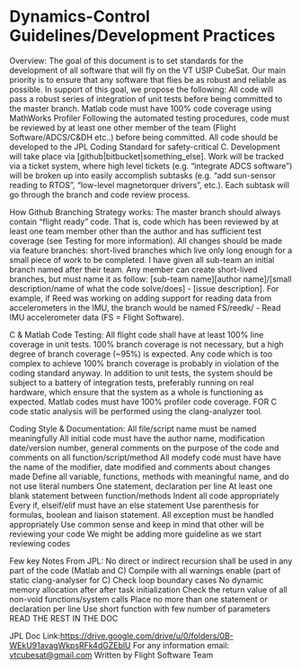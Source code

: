 # Dynamics-Control Guidelines/Development Practices

Overview: 
  The goal of this document is to set standards for the development of all software that will fly on the VT USIP CubeSat. Our main priority is to ensure that any software that flies be as robust and reliable as possible. In support of this goal, we propose the following:
All code will pass a robust series of integration of unit tests before being committed to the master branch.
Matlab code must have 100% code coverage using MathWorks Profiler
Following the automated testing procedures, code must be reviewed by at least one other member of the team (Flight Software/ADCS/C&DH etc..) before being committed.
All code should be developed to the JPL Coding Standard for safety-critical C.
Development will take place via [github|bitbucket|something_else]. Work will be tracked via a ticket system, where high level tickets (e.g. “integrate ADCS software”) will be broken up into easily accomplish subtasks (e.g. “add sun-sensor reading to RTOS”, “low-level magnetorquer drivers”, etc.). Each subtask will go through the branch and code review process.

How Github Branching Strategy works: 
  The master branch should always contain “flight ready” code. That is, code which has been reviewed by at least one team member other than the author and has sufficient test coverage (see Testing for more information). All changes should be made via feature branches: short-lived branches which live only long enough for a small piece of work to be completed. I have given all sub-team an initial branch named after their team. Any member can create short-lived  branches, but must name it as follow:  [sub-team name][author name]/[small description/name of what the code solve/does] - [issue description]. For example, if Reed was working on adding support for reading data from accelerometers in the IMU, the branch would be named FS/reedk/ - Read IMU accelerometer data (FS = Flight Software).

C & Matlab Code Testing: 
	All flight code shall have at least 100% line coverage in unit tests. 100% branch coverage is not  necessary, but a high degree of branch coverage (~95%) is expected. Any code which is too complex to achieve 100% branch coverage is probably in violation of the coding standard anyway. In addition to unit tests, the system should be subject to a battery of integration tests, preferably running on real hardware, which ensure that the system as a whole is functioning as expected. Matlab codes must have 100% profiler code coverage. FOR C code static analysis will be performed using the clang-analyzer tool.

Coding Style & Documentation:
  All file/script name must be named meaningfully
  All initial code must have the author name, modification date/version number, general comments on the purpose of the code and comments      on all function/script/method
  All modefy code must have have the name of the modifier, date modified and comments about changes made
  Define all variable, functions, methods with meaningful name, and do not use literal numbers
  One statement, declaration per line
  At least one blank statement between function/methods
  Indent all code appropriately
  Every if, elseif/elif must have an else statement
  Use parenthesis for formulas, boolean and liaison statement. 
  All exception must be handled appropriately
  Use common sense and keep in mind that other will be reviewing your code
We might be adding more guideline as we start reviewing codes
	
Few key Notes From JPL: 
  No direct or indirect recursion shall be used in any part of the code (Matlab and C)
  Compile with all warnings enable (part of static clang-analyser for C)
  Check loop boundary cases
  No dynamic memory allocation after after task initialization
  Check the return value of all non-void functions/system calls
  Place no more than one statement or declaration per line
  Use short function with few number of parameters
  READ THE REST IN THE DOC
  
JPL Doc Link:https://drive.google.com/drive/u/0/folders/0B-WEkU91avagWkpsRFk4dGZEblU
For any information email: vtcubesat@gmail.com 
Written by Flight Software Team
